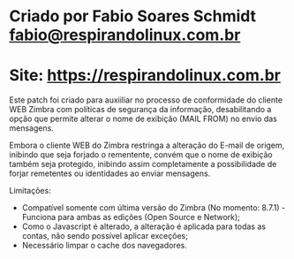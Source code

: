 # Criado por Fabio Soares Schmidt <fabio@respirandolinux.com.br>
# Site: https://respirandolinux.com.br

Este patch foi criado para auxiiliar no processo de conformidade do cliente WEB Zimbra com políticas de segurança da informação, desabilitando a opção que permite alterar o nome de exibição (MAIL FROM) no envio das mensagens.

Embora o cliente WEB do Zimbra restringa a alteração do E-mail de origem, inibindo que seja forjado o rementente, convém que o nome de exibição também seja protegido, inibindo assim completamente a possibilidade de forjar remetentes ou identidades ao enviar mensagens.

Limitações:

- Compatível somente com última versão do Zimbra (No momento: 8.7.1) - Funciona para ambas as edições (Open Source e Network);
- Como o Javascript é alterado, a alteração é aplicada para todas as contas, não sendo possível aplicar exceções;
- Necessário limpar o cache dos navegadores.
